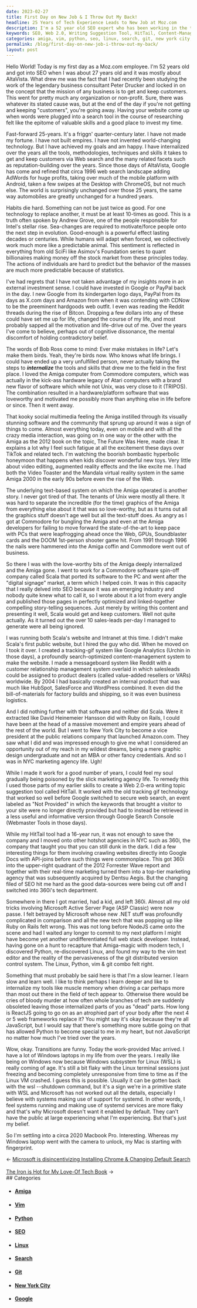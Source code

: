 ```yaml
---
date: 2023-02-27
title: First Day on New Job & I Throw Out My Back!
headline: 25 Years of Tech Experience Leads to New Job at Moz.com
description: I'm a 52 year old SEO expert who has been working in the tech industry for over 25 years. After working at a spin-off of Commodore and a PR company in NYC, I created the Web 2.0-era writing suggestion tool HitTail. I have since done interesting things such as crawling websites directly into Google Docs with API-joins. Today, I'm starting a new journey as an employee of Moz.com and am excited to use my skills and experience.
keywords: SEO, Web 2.0, Writing Suggestion Tool, HitTail, Content-Management System, Tracking-Gif System, Messageboard System, Public Relations, Python, Linux, Vim, Git, Macbook Pro, Amiga, Commodore, 360i, Google Docs, API-Joins, NYC, Reddit, Mozilla, Employee, Tech Industry, Search, Reputation-Building
categories: amiga, vim, python, seo, linux, search, git, new york city, google
permalink: /blog/first-day-on-new-job-i-throw-out-my-back/
layout: post
---
```



Hello World! Today is my first day as a Moz.com employee. I'm 52 years old and
got into SEO when I was about 27 years old and it was mostly about AltaVista.
What drew me was the fact that I had recently been studying the work of the
legendary business consultant Peter Drucker and locked in on the concept that
the mission of any business is to get and keep customers. This went for pretty
much any organization or non-profit. Sure, there was whatever its stated cause
was, but at the end of the day if you're not getting and keeping "customers",
you're going away. Having your website come up when words were plugged into a
search tool in the course of researching felt like the epitome of valuable
skills and a good place to invest my time.

Fast-forward 25-years. It's a friggn' quarter-century later. I have not made my
fortune. I have not built empires. I have not invented world-changing
technology. But I have achieved my goals and am happy. I have internalized over
the years all the tools, methodologies, techniques and skills it takes to get
and keep customers via Web search and the many related facets such as
reputation-building over the years. Since those days of AltaVista, Google has
come and refined that circa 1996 web search landscape adding AdWords for huge
profits, taking over much of the mobile platform with Android, taken a few
swipes at the Desktop with ChromeOS, but not much else. The world is
surprisingly unchanged over those 25 years, the same way automobiles are
greatly unchanged for a hundred years.

Habits die hard. Something can not be just twice as good. For one technology to
replace another, it must be at least 10-times as good. This is a truth often
spoken by Andrew Grove, one of the people responsible for Intel's stellar rise.
Sea-changes are required to motivate/force people onto the next step in
evolution. Good-enough is a powerful effect lasting decades or centuries. While
humans will adapt when forced, we collectively work much more like a
predictable animal. This sentiment is reflected in everything from old SciFi
like Asimov's Foundation series to quant billionaires making money off the
stock market from these principles today. The actions of individuals are hard
to predict but the behavior of the masses are much more predictable because of
statistics.

I've had regrets that I have not taken advantage of my insights more in an
external investment sense. I could have invested in Google or PayPal back in
the day. I new Google from its kindergarten logo days, PayPal from its days as
X.com days and Amazon from when it was contending with CDNow to be the
preeminent hardgoods web outfit. I even was reading the Reddit threads during
the rise of Bitcon. Dropping a few dollars into any of these could have set me
up for life, changed the course of my life, and most probably sapped all the
motivation and life-drive out of me. Over the years I've come to believe,
perhaps out of cognitive dissonance, the mental discomfort of holding
contradictory belief.

The words of Bob Ross come to mind: Ever make mistakes in life? Let's make them
birds. Yeah, they're birds now. Who knows what life brings. I could have ended
up a very unfulfilled person, never actually taking the steps to
***internalize*** the tools and skills that drew me to the field in the first
place. I loved the Amiga computer from Commodore computers, which was actually
in the kick-ass hardware legacy of Atari computers with a brand new flavor of
software which while not Unix, was very close to it (TRIPOS). The combination
resulted in a hardware/platform software that was loveworthy and motivated me
possibly more than anything else in life before or since. Then it went away.

That kooky social multimedia feeling the Amiga instilled through its visually
stunning software and the community that sprung up around it was a sign of
things to come. Almost everything today, even on mobile and with all the crazy
media interaction, was going on in one way or the other with the Amiga as the
2012 book on the topic, The Future Was Here, made clear. It explains a lot why
I feel such fatigue at all the excitement these days over TikTok and related
tech. I'm watching the boorish bombastic hyperbolic honeymoon that happens when
kids discover wonderful new toys. Very little about video editing, augmented
reality effects and the like excite me. I had both the Video Toaster and the
Mandala virtual reality system in the same Amiga 2000 in the early 90s before
even the rise of the Web.

The underlying text-based system on which the Amiga operated is another story.
I never got tired of that. The tenants of Unix were mostly all there. It was
hard to separate the incredible (for the time) graphics of the Amiga from
everything else about it that was so love-worthy, but as it turns out all the
graphics stuff doesn't age well but all the text-stuff does. As angry as I got
at Commodore for bungling the Amiga and even at the Amiga developers for
failing to move forward the state-of-the-art to keep pace with PCs that were
leapfrogging ahead once the Web, GPUs, Soundblaster cards and the DOOM
1st-person shooter game hit. From 1991 through 1996 the nails were hammered
into the Amiga coffin and Commodore went out of business.

So there I was with the love-worthy bits of the Amiga deeply internalized and
the Amiga gone. I went to work for a Commodore software spin-off company called
Scala that ported its software to the PC and went after the "digital signage"
market, a term which I helped coin. It was in this capacity that I really
delved into SEO because it was an emerging industry and nobody quite knew what
to call it, so I wrote about it a lot from every angle and published those
pages in perfectly optimized and linked-together compelling story-telling
sequences. Just merely by writing this content and presenting it well, Scala
would get and keep customers. Well not quite actually. As it turned out the
over 10 sales-leads per-day I managed to generate were all being ignored.

I was running both Scala's website and Intranet at this time. I didn't make
Scala's first public website, but I hired the guy who did. When he moved on I
took it over. I created a tracking-gif system like Google Analytics (Urchin in
those days), a profoundly search-optimized content-management system to make the
website. I made a messageboard system like Reddit with a customer relationship
management system overlaid in which salesleads could be assigned to product
dealers (called value-added resellers or VARs) worldwide. By 2004 I had
basically created an internal product that was much like HubSpot, SalesForce
and WordPress combined. It even did the bill-of-materials for factory builds
and shipping, so it was even business logistics.

And I did nothing further with that software and neither did Scala. Were it
extracted like David Heinemeier Hansson did with Ruby on Rails, I could have
been at the head of a massive movement and empire years ahead of the rest of
the world. But I went to New York City to become a vice president at the public
relations company that launched Amazon.com. They saw what I did and was
impressed enough to give me what I considered an opportunity out of my reach in
my wildest dreams, being a mere graphic design undergraduate and not an MBA or
other fancy credentials. And so I was in NYC marketing agency life. Ugh!

While I made it work for a good number of years, I could feel my soul gradually
being poisoned by the slick marketing agency life. To remedy this I used those
parts of my earlier skills to create a Web 2.0-era writing topic suggestion
tool called HitTail. It worked with the old tracking gif technology that worked
so well before Google switched to secure web search, an event labeled as "Not
Provided" in which the keywords that brought a visitor to your site were no
longer directly provided but had to instead be retrieved in a less useful and
informative version through Google Search Console (Webmaster Tools in those
days).

While my HitTail tool had a 16-year run, it was not enough to save the company
and I moved onto other hotshot agencies in NYC such as 360i, the company that
taught you that you can still dunk in the dark. I did a few interesting things
for them involving crawling websites directly into Google Docs with API-joins
before such things were commonplace. This got 360i into the upper-right
quadrant of the 2012 Forrester Wave report and together with their real-time
marketing turned them into a top-tier marketing agency that was subsequently
acquired by Dentsu Aegis. But the changing filed of SEO hit me hard as the good
data-sources were being cut off and I switched into 360i's tech department.

Somewhere in there I got married, had a kid, and left 360i. Almost all my old
tricks involving Microsoft Active Server Page (ASP Classic) were now passe. I
felt betrayed by Microsoft whose new .NET stuff was profoundly complicated in
comparison and all the new tech that was popping up like Ruby on Rails felt
wrong. This was not long before NodeJS came onto the scene and had I waited any
longer to commit to my next platform I might have become yet another
undifferentiated full web stack developer. Instead, having gone on a hunt to
recapture that Amiga-magic with modern tech, I discovered Python, re-discovered
Linux, and found my way to the vim text editor and the reality of the
pervasiveness of the git distributed version control system. The Linux, Python,
vim & git combo felt right.

Something that must probably be said here is that I'm a slow learner. I learn
slow and learn well. I like to think perhaps I learn deeper and like to
internalize my tools like muscle memory when driving a car perhaps more than
most out there in the field of tech appear to. Otherwise there would be cries
of bloody murder at how often whole branches of tech are suddenly obsoleted
leaving those internalized parts of you as "dead" parts. How long is ReactJS
going to go on as an atrophied part of your body after the next 4 or 5 web
frameworks replace it? You might say it's okay because they're all JavaScript,
but I would say that there's something more subtle going on that has allowed
Python to become special to me in my heart, but not JavaScript no matter how
much I've tried over the years.

Wow, okay. Transitions are funny. Today the work-provided Mac arrived. I have a
lot of Windows laptops in my life from over the years. I really like being on
Windows now because Windows subsystem for Linux (WSL) is really coming of age.
It's still a bit flaky with the Linux terminal sessions just freezing and
becoming completely unresponsive from time to time as if the Linux VM crashed.
I guess this is possible. Usually it can be gotten back with the wsl --shutdown
command, but it's a sign we're in a primitive state with WSL and Microsoft has
not worked out all the details, especially I believe with systems making use of
support for systemd. In other words, I feel systems running and making use of
systemd services are more flaky and that's why Microsoft doesn't want it
enabled by default. They can't have the public at large experiencing what I'm
experiencing. But that's just my belief.

So I'm settling into a circa 2020 Macbook Pro. Interesting. Whereas my Windows
laptop went with the camera to unlock, my Mac is starting with fingerprint.


<div class="arrow-links"><div class="post-nav-prev"><span class="arrow">&larr;&nbsp;</span><a href="/blog/microsoft-is-disincentivizing-installing-chrome-changing-default-search/">Microsoft is disincentivizing Installing Chrome & Changing Default Search</a></div> &nbsp; <div class="post-nav-next"><a href="/blog/the-iron-is-hot-for-my-love-of-tech-book/">The Iron is Hot for My Love-Of Tech Book</a><span class="arrow">&nbsp;&rarr;</span></div></div>
## Categories

<ul>
<li><h4><a href='/amiga/'>Amiga</a></h4></li>
<li><h4><a href='/vim/'>Vim</a></h4></li>
<li><h4><a href='/python/'>Python</a></h4></li>
<li><h4><a href='/seo/'>SEO</a></h4></li>
<li><h4><a href='/linux/'>Linux</a></h4></li>
<li><h4><a href='/search/'>Search</a></h4></li>
<li><h4><a href='/git/'>Git</a></h4></li>
<li><h4><a href='/new-york-city/'>New York City</a></h4></li>
<li><h4><a href='/google/'>Google</a></h4></li></ul>